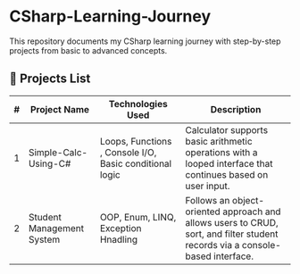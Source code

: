 # CSharp-Learning-Journey
This repository documents my CSharp learning journey with step-by-step projects from basic to advanced concepts.

## 📌 Projects List

| #  | Project Name                  | Technologies Used | Description |
|----|--------------------------------|------------------|-------------|
| 1  | Simple-Calc-Using-C# | Loops, Functions , Console I/O, Basic conditional logic| Calculator supports basic arithmetic operations with a looped interface that continues based on user input.
| 2  | Student Management System | OOP, Enum, LINQ, Exception Hnadling |  Follows an object-oriented approach and allows users to CRUD, sort, and filter student records via a console-based interface.
